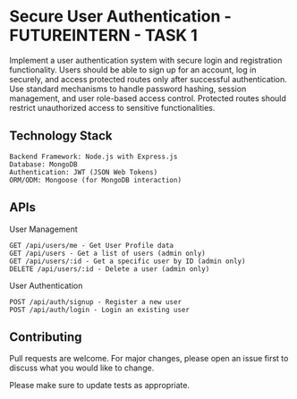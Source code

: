 # Secure User Authentication - FUTUREINTERN - TASK 1

Implement a user authentication system with secure login and registration functionality. Users should be able to sign up for an account, log in securely, and access protected routes only after successful authentication. Use standard mechanisms to handle password hashing, session management, and user role-based access control.
Protected routes should restrict unauthorized access to sensitive functionalities.

## Technology Stack

    Backend Framework: Node.js with Express.js
    Database: MongoDB
    Authentication: JWT (JSON Web Tokens)
    ORM/ODM: Mongoose (for MongoDB interaction)

## APIs

User Management

    GET /api/users/me - Get User Profile data
    GET /api/users - Get a list of users (admin only)
    GET /api/users/:id - Get a specific user by ID (admin only)
    DELETE /api/users/:id - Delete a user (admin only)

User Authentication

    POST /api/auth/signup - Register a new user
    POST /api/auth/login - Login an existing user

## Contributing

Pull requests are welcome. For major changes, please open an issue first
to discuss what you would like to change.

Please make sure to update tests as appropriate.
